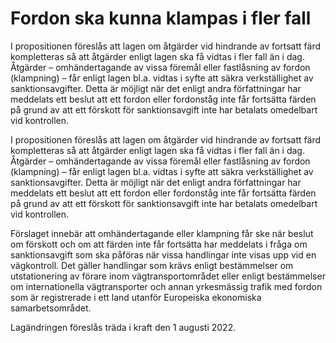 # Fordon ska kunna klampas i fler fall

I propositionen föreslås att lagen om åtgärder vid hindrande av fortsatt färd kompletteras så att åtgärder enligt lagen ska få vidtas i fler fall än i dag. Åtgärder – omhändertagande av vissa föremål eller fastlåsning av fordon (klampning) – får enligt lagen bl.a. vidtas i syfte att säkra verkställighet av sanktionsavgifter. Detta är möjligt när det enligt andra författningar har meddelats ett beslut att ett fordon eller fordonståg inte får fortsätta färden på grund av att ett förskott för sanktionsavgift inte har betalats omedelbart vid kontrollen.

I propositionen föreslås att lagen om åtgärder vid hindrande av fortsatt färd kompletteras så att åtgärder enligt lagen ska få vidtas i fler fall än i dag. Åtgärder – omhändertagande av vissa föremål eller fastlåsning av fordon (klampning) – får enligt lagen bl.a. vidtas i syfte att säkra verkställighet av sanktionsavgifter. Detta är möjligt när det enligt andra författningar har meddelats ett beslut att ett fordon eller fordonståg inte får fortsätta färden på grund av att ett förskott för sanktionsavgift inte har betalats omedelbart vid kontrollen.

Förslaget innebär att omhändertagande eller klampning får ske när beslut om förskott och om att färden inte får fortsätta har meddelats i fråga om sanktionsavgift som ska påföras när vissa handlingar inte visas upp vid en vägkontroll. Det gäller handlingar som krävs enligt bestämmelser om utstationering av förare inom vägtransportområdet eller enligt bestämmelser om internationella vägtransporter och annan yrkesmässig trafik med fordon som är registrerade i ett land utanför Europeiska ekonomiska samarbetsområdet.

Lagändringen föreslås träda i kraft den 1 augusti 2022.
